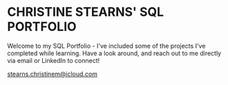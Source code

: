# CHRISTINE STEARNS' SQL PORTFOLIO

Welcome to my SQL Portfolio - I've included some of the projects I've completed while learning. 
Have a look around, and reach out to me directly via email or LinkedIn to connect!

stearns.christinem@icloud.com
